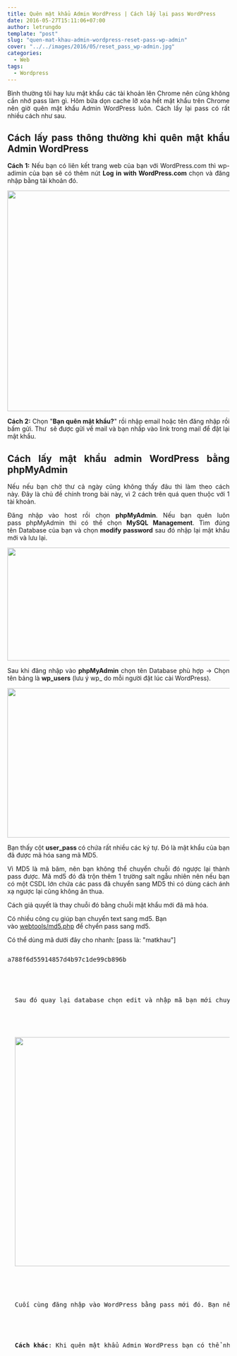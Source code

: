 ```yaml
---
title: Quên mật khẩu Admin WordPress | Cách lấy lại pass WordPress
date: 2016-05-27T15:11:06+07:00
author: letrungdo
template: "post"
slug: "quen-mat-khau-admin-wordpress-reset-pass-wp-admin"
cover: "../../images/2016/05/reset_pass_wp-admin.jpg"
categories:
  - Web
tags:
  - Wordpress
---
```

<p style="text-align: justify;">
  Bình thường tôi hay lưu mật khẩu các tài khoản lên Chrome nên cũng không cần nhớ pass làm gì. Hôm bữa dọn cache lỡ xóa hết mật khẩu trên Chrome nên giờ quên mật khẩu Admin WordPress luôn. Cách lấy lại pass có rất nhiều cách như sau.
</p>

<h2 style="text-align: justify;">
  Cách lấy pass thông thường khi quên mật khẩu Admin WordPress
</h2>

<p style="text-align: justify;">
  <strong>Cách 1:</strong> Nếu bạn có liên kết trang web của bạn với WordPress.com thì wp-adimin của bạn sẽ có thêm nút <strong>Log in with WordPress.com </strong>chọn và đăng nhập bằng tài khoản đó.
</p>

<img class="aligncenter size-full wp-image-2005" src="/media/2016/05/pass_Wordpress.png" alt="" width="635" height="500" /> 

<p style="text-align: justify;">
  <strong>Cách 2:</strong> Chọn "<strong>Bạn quên mật khẩu?</strong>" rồi nhập email hoặc tên đăng nhập rồi bấm gửi. Thư  sẽ được gửi về mail và bạn nhấp vào link trong mail để đặt lại mật khẩu.
</p>

<h2 class="entry-title" style="text-align: justify;">
  Cách lấy mật khẩu admin WordPress bằng phpMyAdmin
</h2>

<p style="text-align: justify;">
  Nếu nếu bạn chờ thư cả ngày cũng không thấy đâu thì làm theo cách này. Đây là chủ đề chính trong bài này, vì 2 cách trên quá quen thuộc với 1 tài khoản.
</p>

<p style="text-align: justify;">
  Đăng nhập vào host rồi chọn <strong>phpMyAdmin</strong>. Nếu bạn quên luôn pass phpMyAdmin thì có thể chọn <strong>MySQL Management</strong>. Tìm đúng tên Database của bạn và chọn <strong>modify password</strong> sau đó nhập lại mật khẩu mới và lưu lại.
</p>

<img class="aligncenter size-full wp-image-2006" src="/media/2016/05/modify_pass.png" alt="" width="587" height="256" /> 

<p style="text-align: justify;">
  Sau khi đăng nhập vào <strong>phpMyAdmin</strong> chọn tên Database phù hợp -> Chọn tên bảng là <strong>wp_users</strong> (lưu ý wp_ do mỗi người đặt lúc cài WordPress).
</p>

<img class="aligncenter size-full wp-image-2007" src="/media/2016/05/phpMyAdmin.png" alt="" width="943" height="339" srcset="/media/2016/05/phpMyAdmin.png 943w, /media/2016/05/phpMyAdmin-768x276.png 768w" sizes="(max-width: 943px) 100vw, 943px" /> 

<p style="text-align: justify;">
  Bạn thấy cột <strong>user_pass </strong>có chứa rất nhiều các ký tự. Đó là mật khẩu của bạn đã được mã hóa sang mã MD5.
</p>

<p style="text-align: justify;">
  Vì MD5 là mã băm, nên bạn không thể chuyển chuỗi đó ngược lại thành pass được. Mã md5 đó đã trộn thêm 1 trường salt ngẫu nhiên nên nếu bạn có một CSDL lớn chứa các pass đã chuyển sang MD5 thì có dùng cách ánh xạ ngược lại cũng không ăn thua.
</p>

<p style="text-align: justify;">
  Cách giả quyết là thay chuỗi đó bằng chuỗi mật khẩu mới đã mã hóa.
</p>

Có nhiều công cụ giúp bạn chuyển text sang md5. Bạn vào <a href="http://www.miraclesalad.com/webtools/md5.php" target="_blank" rel="noopener">webtools/md5.php</a> để chyển pass sang md5.

<p style="text-align: justify;">
  Có thể dùng mã dưới đây cho nhanh: [pass là: "matkhau"]
</p>

<pre><pre class="brush: plain; title: ; notranslate" title="">a788f6d55914857d4b97c1de99cb896b</pre>


<p style="text-align: justify;">
  Sau đó quay lại database chọn edit và nhập mã bạn mới chuyển đổi vào <strong>user_pass</strong> rồi nhấn <strong>Go</strong> để cập nhật.
</p>


<p>
  <img class="aligncenter size-full wp-image-2008" src="/media/2016/05/pass_MD5.png" alt="" width="964" height="519" srcset="/media/2016/05/pass_MD5.png 964w, /media/2016/05/pass_MD5-768x413.png 768w" sizes="(max-width: 964px) 100vw, 964px" />
</p>


<p style="text-align: justify;">
  Cuối cùng đăng nhập vào WordPress bằng pass mới đó. Bạn nên vào đổi lại pass ngay trên WordPress để có thêm chuỗi salt giúp bảo mật cao hơn.
</p>


<p style="text-align: justify;">
  <strong>Cách khác</strong>: Khi quên mật khẩu Admin WordPress bạn có thể nhờ bên quản trị host reset pass giùm.
</p>